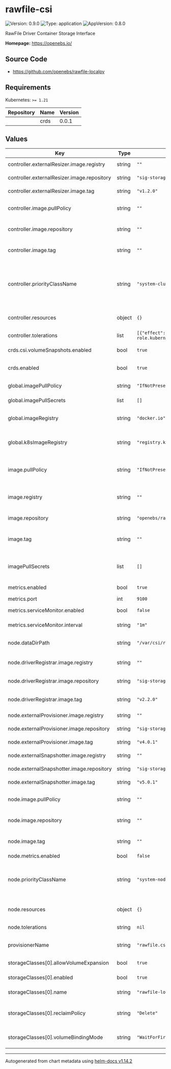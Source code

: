 # rawfile-csi

![Version: 0.9.0](https://img.shields.io/badge/Version-0.9.0-informational?style=flat-square) ![Type: application](https://img.shields.io/badge/Type-application-informational?style=flat-square) ![AppVersion: 0.8.0](https://img.shields.io/badge/AppVersion-0.8.0-informational?style=flat-square)

RawFile Driver Container Storage Interface

**Homepage:** <https://openebs.io/>

## Source Code

* <https://github.com/openebs/rawfile-localpv>

## Requirements

Kubernetes: `>= 1.21`

| Repository | Name | Version |
|------------|------|---------|
|  | crds | 0.0.1 |

## Values

| Key | Type | Default | Description |
|-----|------|---------|-------------|
| controller.externalResizer.image.registry | string | `""` | Image registry for `csi-resizer` |
| controller.externalResizer.image.repository | string | `"sig-storage/csi-resizer"` | Image Repository for `csi-resizer` |
| controller.externalResizer.image.tag | string | `"v1.2.0"` | Image tag for `csi-resizer` |
| controller.image.pullPolicy | string | `""` | Overrides default image pull policy for node component |
| controller.image.repository | string | `""` | Overrides default image repository for node component |
| controller.image.tag | string | `""` | Overrides default image tag for node component |
| controller.priorityClassName | string | `"system-cluster-critical"` | priorityClassName for controller component since this part is critical for cluster `system-cluster-critical` is default |
| controller.resources | object | `{}` | Sets compute resources for controller component |
| controller.tolerations | list | `[{"effect":"NoSchedule","key":"node-role.kubernetes.io/master","operator":"Equal","value":"true"}]` | Tolerations for controller component |
| crds.csi.volumeSnapshots.enabled | bool | `true` | Install Volume Snapshot CRDs |
| crds.enabled | bool | `true` | Disables the installation of all CRDs if set to false |
| global.imagePullPolicy | string | `"IfNotPresent"` | Default pull policy for images |
| global.imagePullSecrets | list | `[]` | Default image pull secret for images |
| global.imageRegistry | string | `"docker.io"` | Default image registry for Images from DockerHub |
| global.k8sImageRegistry | string | `"registry.k8s.io"` | Default image registry for Images from Kubernetes (registry.k8s.io) |
| image.pullPolicy | string | `"IfNotPresent"` | Default image pull policy for node and controller components |
| image.registry | string | `""` | Image registry for rawfile-localpv (default is global.imageRegistry) |
| image.repository | string | `"openebs/rawfile-localpv"` | Image repository for rawfile-localpv |
| image.tag | string | `""` | Default image tag for node and controller components (uses AppVersion if empty) |
| imagePullSecrets | list | `[]` | Sets image pull secret while pulling images from a private registry |
| metrics.enabled | bool | `true` | Completely enable or disable metrics |
| metrics.port | int | `9100` | Sets metrics port |
| metrics.serviceMonitor.enabled | bool | `false` | Enables prometheus service monitor |
| metrics.serviceMonitor.interval | string | `"1m"` | Sets prometheus target interval |
| node.dataDirPath | string | `"/var/csi/rawfile"` | Data dir path for provisioner to be used by provisioner |
| node.driverRegistrar.image.registry | string | `""` | Image Registry for `csi-node-driver-registrar` |
| node.driverRegistrar.image.repository | string | `"sig-storage/csi-node-driver-registrar"` | Image Repository for `csi-node-driver-registrar` |
| node.driverRegistrar.image.tag | string | `"v2.2.0"` | Image Tag for `csi-node-driver-registrar` |
| node.externalProvisioner.image.registry | string | `""` | Image Registry for `csi-provisioner` |
| node.externalProvisioner.image.repository | string | `"sig-storage/csi-provisioner"` | Image Repository for `csi-provisioner` |
| node.externalProvisioner.image.tag | string | `"v4.0.1"` | Image Tag for `csi-provisioner` |
| node.externalSnapshotter.image.registry | string | `""` | Image Registry for `csi-snapshotter` |
| node.externalSnapshotter.image.repository | string | `"sig-storage/csi-snapshotter"` | Image Repository for `csi-snapshotter` |
| node.externalSnapshotter.image.tag | string | `"v5.0.1"` | Image Tag for `csi-snapshotter` |
| node.image.pullPolicy | string | `""` | Overrides default image pull policy for node component |
| node.image.repository | string | `""` | Overrides default image repository for node component |
| node.image.tag | string | `""` | Overrides default image tag for node component |
| node.metrics.enabled | bool | `false` |  |
| node.priorityClassName | string | `"system-node-critical"` | priorityClassName for node component since this part is critical for node `system-node-critical` is default |
| node.resources | object | `{}` | Sets compute resources for node component |
| node.tolerations | string | `nil` | Tolerations for node component |
| provisionerName | string | `"rawfile.csi.openebs.io"` | Name of the registered CSI Driver in the cluster |
| storageClasses[0].allowVolumeExpansion | bool | `true` | volumes are able to expand/resize or not? |
| storageClasses[0].enabled | bool | `true` | Enable or disable StorageClass |
| storageClasses[0].name | string | `"rawfile-localpv"` | Name of the StorageClass |
| storageClasses[0].reclaimPolicy | string | `"Delete"` | Sets default reclaimPolicy for StorageClass volumes |
| storageClasses[0].volumeBindingMode | string | `"WaitForFirstConsumer"` | Sets volumeBindingMode for StorageClass |

----------------------------------------------
Autogenerated from chart metadata using [helm-docs v1.14.2](https://github.com/norwoodj/helm-docs/releases/v1.14.2)
